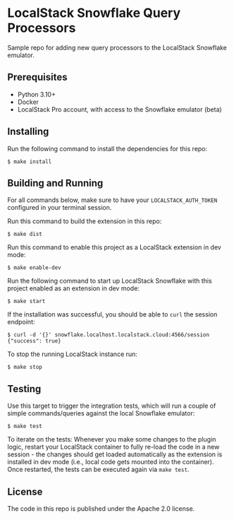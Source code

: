 # LocalStack Snowflake Query Processors

Sample repo for adding new query processors to the LocalStack Snowflake emulator.

## Prerequisites

* Python 3.10+
* Docker
* LocalStack Pro account, with access to the Snowflake emulator (beta)

## Installing

Run the following command to install the dependencies for this repo:
```
$ make install
```

## Building and Running

For all commands below, make sure to have your `LOCALSTACK_AUTH_TOKEN` configured in your terminal session.

Run this command to build the extension in this repo:
```
$ make dist
```

Run this command to enable this project as a LocalStack extension in dev mode:
```
$ make enable-dev
```

Run the following command to start up LocalStack Snowflake with this project enabled as an extension in dev mode:
```
$ make start
```

If the installation was successful, you should be able to `curl` the session endpoint:
```
$ curl -d '{}' snowflake.localhost.localstack.cloud:4566/session
{"success": true}
```

To stop the running LocalStack instance run:
```
$ make stop
```

## Testing

Use this target to trigger the integration tests, which will run a couple of simple commands/queries against the local Snowflake emulator:
```
$ make test
```

To iterate on the tests: Whenever you make some changes to the plugin logic, restart your LocalStack container to fully re-load the code in a new session - the changes should get loaded automatically as the extension is installed in dev mode (i.e., local code gets mounted into the container). Once restarted, the tests can be executed again via `make test`.

## License

The code in this repo is published under the Apache 2.0 license.

